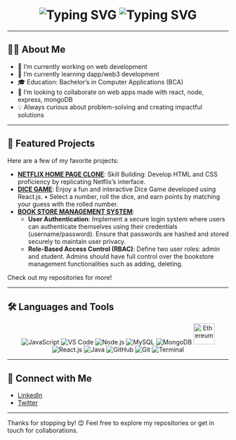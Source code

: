 <h1 align="center">
  <img src="https://readme-typing-svg.herokuapp.com?font=Fira+Code&size=40&pause=1000&color=4CAF50&width=435&lines=Hello+there+%F0%9F%91%8B;This+is+Ayush+Maurya" alt="Typing SVG" />
    <img src="https://readme-typing-svg.herokuapp.com?font=Fira+Code&size=40&pause=1000&color=4CAF50&width=435&lines=This+is+Ayush+Maurya" alt="Typing SVG" />
</h1>

---

## 🧑‍💻 About Me
- 🔭 I’m currently working on web development
- 🌱 I’m currently learning dapp/web3 development
- 🎓 Education: Bachelor’s in Computer Applications (BCA)
- 👯 I’m looking to collaborate on web apps made with react, node, express, mongoDB
- 💡 Always curious about problem-solving and creating impactful solutions

---

## 🌟 Featured Projects
Here are a few of my favorite projects:
- **[NETFLIX HOME PAGE CLONE](https://github.com/ayush-maurya12/Netflix_clone)**: Skill Building: Develop HTML and CSS proficiency by replicating Netflix’s interface.  
- **[DICE GAME](https://github.com/ayush-maurya12/Dice-Game)**: Enjoy a fun and interactive Dice Game developed using React.js. • Select a number, roll the dice, and earn points by matching your guess with the rolled number. 
- **[BOOK STORE MANAGEMENT SYSTEM](https://github.com/ayush-maurya12/bookStore-Management-System)**: 
  - **User Authentication**: Implement a secure login system where users can authenticate themselves using their credentials (username/password). Ensure that passwords are hashed and stored securely to maintain user privacy.
  - **Role-Based Access Control (RBAC)**: Define two user roles: admin and student. Admins should have full control over the bookstore management functionalities such as adding, deleting.

Check out my repositories for more!

---

## 🛠️ Languages and Tools

<p align="center">
  <img src="https://img.icons8.com/color/48/000000/javascript.png" alt="JavaScript" />
  <img src="https://img.icons8.com/color/48/000000/visual-studio-code-2019.png" alt="VS Code" />
  <img src="https://img.icons8.com/color/48/000000/nodejs.png" alt="Node.js" />
  <img src="https://img.icons8.com/color/48/000000/mysql-logo.png" alt="MySQL" />
  <img src="https://img.icons8.com/color/48/000000/mongodb.png" alt="MongoDB" />
  <img src="https://img.freepik.com/premium-vector/abstract-business-template-blue-backdrop-cryptocurrency-symbol-business-network-sign-symbol_182604-1110.jpg?semt=ais_hybrid" alt="Ethereum" width="48" height="48" />
  <img src="https://img.icons8.com/color/48/000000/react-native.png" alt="React.js" />
  <img src="https://img.icons8.com/color/48/000000/java-coffee-cup-logo.png" alt="Java" />
  <img src="https://img.icons8.com/ios-glyphs/48/000000/github.png" alt="GitHub" />
  <img src="https://img.icons8.com/color/48/000000/git.png" alt="Git" />
  <img src="https://img.icons8.com/ios-filled/50/000000/console.png" alt="Terminal" />
</p>


---

## 📧 Connect with Me
- [LinkedIn](https://www.linkedin.com/in/ayush-maurya-b88716259/)
- [Twitter](https://x.com/ayush_maur20340)

---

Thanks for stopping by! 😊 Feel free to explore my repositories or get in touch for collaborations.
